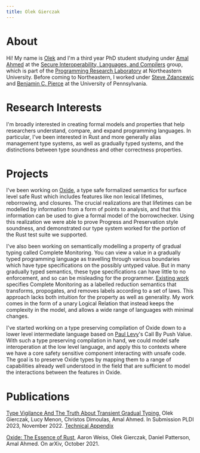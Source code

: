 ```yaml
---
title: Olek Gierczak
---
```


# About

Hi! My name is [Olek](mailto:gierczak.o@northeastern.edu) and I'm a third year PhD student studying under [Amal Ahmed](https://www.ccs.neu.edu/home/amal/) at the [Secure Interoperability, Languages, and Compilers](https://silc.ccs.neu.edu/) group, which is part of the [Programming Research Laboratory](https://prl.ccs.neu.edu/) at Northeastern University. Before coming to Northeastern, I worked under [Steve Zdancewic](https://www.cis.upenn.edu/~stevez/) and [Benjamin C. Pierce](https://www.cis.upenn.edu/~bcpierce/) at the University of Pennsylvania.

# Research Interests

I'm broadly interested in creating formal models and properties that help researchers understand, compare, and expand programming languages. In particular, I've been interested in Rust and more generally alias management type systems, as well as gradually typed systems, and the distinctions between type soundness and other correctness properties.

# Projects

I've been working on [Oxide](https://arxiv.org/abs/1903.00982), a type safe formalized semantics for surface level safe Rust which includes features like non lexical lifetimes, reborrowing, and closures. The crucial realizations are that lifetimes can be modelled by information from a form of points to analysis, and that this information can be used to give a formal model of the borrowchecker. Using this realization we were able to prove Progress and Preservation style soundness, and demonstrated our type system worked for the portion of the Rust test suite we supported. 

I've also been working on semantically modelling a property of gradual typing called Complete Monitoring. You can view a value in a gradually typed programming language as travelling through various boundaries which have type specifications on the possibly untyped value. But in many gradually typed semantics, these type specifications can have little to no enforcement, and so can be misleading for the programmer. [Existing work](https://cs.brown.edu/people/bgreenma/publications/apples-to-apples/gfd-oopsla-2019.pdf) specifies Complete Monitoring as a labelled reduction semantics that transforms, propogates, and removes labels according to a set of laws. This approach lacks both intuition for the property as well as generality. My work comes in the form of a unary Logical Relation that instead keeps the complexity in the model, and allows a wide range of languages with minimal changes. 

I've started working on a type preserving compilation of Oxide down to a lower level intermediate language based on [Paul Levy](https://www.cs.bham.ac.uk/~pbl/)'s Call By Push Value. With such a type preserving compilation in hand, we could model safe interoperation at the low level language, and apply this to contexts where we have a core safety sensitive component interacting with unsafe code. The goal is to preserve Oxide types by mapping them to a range of capabilities already well understood in the field that are sufficient to model the interactions between the features in Oxide. 

# Publications

[Type Vigilance And The Truth About Transient Gradual Typing,](http://olekg.pl/papers/vigilance.pdf) Olek Gierczak, Lucy
Menon, Christos Dimoulas, Amal Ahmed. In Submission PLDI 2023,
November 2022. [Technical Appendix](http://olekg.pl/papers/vigilancetechreport.pdf)

[Oxide: The Essence of Rust,](https://arxiv.org/abs/1903.00982)
Aaron Weiss, Olek Gierczak, Daniel Patterson, Amal Ahmed.
On arXiv, October 2021.
